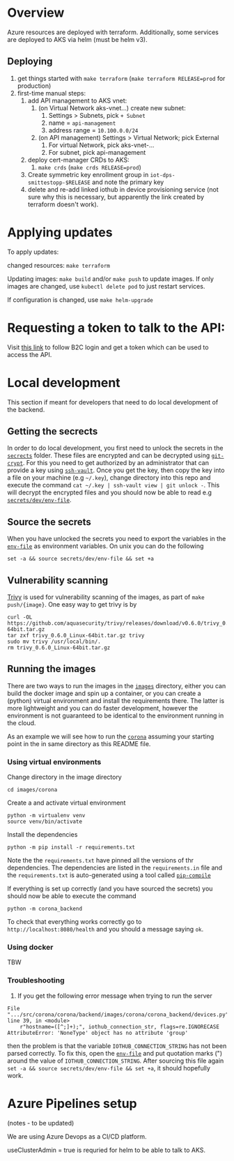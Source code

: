 # Overview

Azure resources are deployed with terraform.
Additionally, some services are deployed to AKS via helm (must be helm v3).

## Deploying

1. get things started with `make terraform` (`make terraform RELEASE=prod` for production)
2. first-time manual steps:
   1. add API management to AKS vnet:
      1. (on Virtual Network aks-vnet...) create new subnet:
         1. Settings > Subnets, pick `+ Subnet`
         2. name = `api-management`
         3. address range = `10.100.0.0/24`
      2. (on API management) Settings > Virtual Network; pick External
         1. For virtual Network, pick aks-vnet-...
         2. For subnet, pick api-management
   2. deploy cert-manager CRDs to AKS:
      1. `make crds` (`make crds RELEASE=prod`)
   3. Create symmetric key enrollment group in `iot-dps-smittestopp-$RELEASE` and note the primary key
   4. delete and re-add linked iothub in device provisioning service (not sure why this is necessary, but apparently the link created by terraform doesn't work).

# Applying updates

To apply updates:

changed resources: `make terraform`

Updating images: `make build` and/or `make push` to update images.
If only images are changed, use `kubectl delete pod` to just restart services.

If configuration is changed, use `make helm-upgrade`

# Requesting a token to talk to the API:

Visit [this link](https://devsmittestopp.b2clogin.com/devsmittestopp.onmicrosoft.com/oauth2/v2.0/authorize?p=B2C_1A_phone_SUSI&client_id=<client_id>&nonce=defaultNonce&redirect_uri=https%3A%2F%2Fjwt.ms&scope=https%3A%2F%2Fdevsmittestopp.onmicrosoft.com%2Fbackend%2FDevice.Write&response_type=token&prompt=login)
to follow B2C login and get a token which can be used to access the API.

# Local development

This section if meant for developers that need to do local development of the backend.

## Getting the secrects

In order to do local development, you first need to unlock the secrets in the [`secrects`](secrets) folder. These files are encrypted and can be decrypted using [`git-crypt`](https://github.com/AGWA/git-crypt/blob/master/INSTALL.md). For this you need to get authorized by an administrator that can provide a key using [`ssh-vault`](https://ssh-vault.com). Once you get the key, then copy the key into a file on your machine (e.g `~/.key`), change directory into this repo and execute the command `cat ~/.key | ssh-vault view | git unlock -`. This will decrypt the encrypted files and you should now be able to read e.g [`secrets/dev/env-file`](secrets/dev/env-file).

## Source the secrets

When you have unlocked the secrets you need to export the variables in the [`env-file`](secrets/dev/env-file) as environment variables. On unix you can do the following

```
set -a && source secrets/dev/env-file && set +a
```

## Vulnerability scanning

[Trivy](https://github.com/aquasecurity/trivy) is used for vulnerability scanning of the images, as part of `make push/{image}`. One easy way to get trivy is by

```
curl -OL https://github.com/aquasecurity/trivy/releases/download/v0.6.0/trivy_0.6.0_Linux-64bit.tar.gz
tar zxf trivy_0.6.0_Linux-64bit.tar.gz trivy
sudo mv trivy /usr/local/bin/.
rm trivy_0.6.0_Linux-64bit.tar.gz
```

## Running the images

There are two ways to run the images in the [`images`](images) directory, either you can build the docker image and spin up a container, or you can create a (python) virtual environment and install the requirements there. The latter is more lightweight and you can do faster development, however the environment is not guaranteed to be identical to the environment running in the cloud.

As an example we will see how to run the [`corona`](images/corona) assuming your starting point in the in same directory as this README file.

### Using virtual environments

Change directory in the image directory

```
cd images/corona
```

Create a and activate virtual environment

```
python -m virtualenv venv
source venv/bin/activate
```

Install the dependencies

```
python -m pip install -r requirements.txt
```

Note the the `requirements.txt` have pinned all the versions of thr dependencies. The dependencies are listed in the `requirements.in` file and the `requirements.txt` is auto-generated using a tool called [`pip-compile`](https://pypi.org/project/pip-tools/)

If everything is set up correctly (and you have sourced the secrets) you should now be able to execute the command

```
python -m corona_backend
```

To check that everything works correctly go to `http://localhost:8080/health` and you should a message saying `ok`.

### Using docker

TBW

### Troubleshooting

1. If you get the following error message when trying to run the server

```
File ".../src/corona/corona/backend/images/corona/corona_backend/devices.py", line 39, in <module>
    r"hostname=([^;]+);", iothub_connection_str, flags=re.IGNORECASE
AttributeError: 'NoneType' object has no attribute 'group'
```

then the problem is that the variable `IOTHUB_CONNECTION_STRING` has not been parsed correctly. To fix this, open the [`env-file`](secrets/dev/env-file) and put quotation marks (") around the value of `IOTHUB_CONNECTION_STRING`. After sourcing this file again `set -a && source secrets/dev/env-file && set +a`, it should hopefully work.

# Azure Pipelines setup

(notes - to be updated)

We are using Azure Devops as a CI/CD platform. 

useClusterAdmin = true is requried for helm to be able to talk to AKS.

